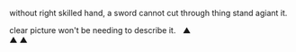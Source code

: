 without right skilled hand, 
a sword cannot cut through thing stand agiant it.

clear picture won't be needing to describe it.
&#8196; &#9650; <br>
&#9650; &#9650;
